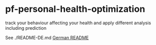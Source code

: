 # pf-personal-health-optimization
track your behaviour affecting your health and apply different analysis including prediction

See ./README-DE.md
[German README](./README-DE.md)
